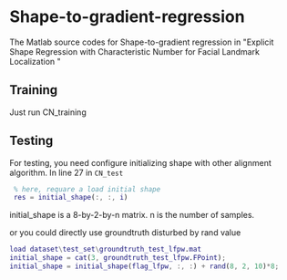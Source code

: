 # Shape-to-gradient-regression
The Matlab source codes for Shape-to-gradient regression in "Explicit Shape Regression with Characteristic Number for Facial Landmark Localization "

## Training
Just run CN_training

## Testing
For testing, you need configure initializing shape with other alignment algorithm. In line 27 in `CN_test`

```matlab
 % here, requare a load initial shape
 res = initial_shape(:, :, i)
```

initial_shape is a 8-by-2-by-n matrix. n is the number of samples. 

or you could directly use groundtruth disturbed by rand value

```matlab
load dataset\test_set\groundtruth_test_lfpw.mat
initial_shape = cat(3, groundtruth_test_lfpw.FPoint);
initial_shape = initial_shape(flag_lfpw, :, :) + rand(8, 2, 10)*8;
```
